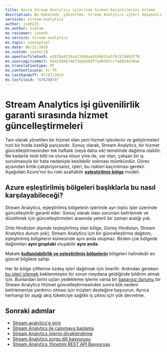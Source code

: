 ```yaml
---
title: Azure Stream Analytics işlerinde hizmet kesintilerini önleme
description: Bu makalede, yükseltme, Stream Analytics işleri dayanıklı hale yönergeler açıklanmaktadır.
services: stream-analytics
author: jseb225
ms.author: sidram
ms.reviewer: jasonh
ms.service: stream-analytics
ms.topic: conceptual
ms.date: 06/21/2019
ms.custom: seodec18
ms.openlocfilehash: e38f8a923daa210d8aa5b56631e5f8157d4b3f70
ms.sourcegitcommit: 6a42dd4b746f3e6de69f7ad0107cc7ad654e39ae
ms.translationtype: MT
ms.contentlocale: tr-TR
ms.lasthandoff: 07/07/2019
ms.locfileid: "67620874"
---
```

# <a name="guarantee-stream-analytics-job-reliability-during-service-updates"></a>Stream Analytics işi güvenilirlik garanti sırasında hizmet güncelleştirmeleri

Tam olarak yönetilen bir hizmet olan yeni hizmet işlevlerini ve geliştirmeleri hızlı bir hızda özelliği parçasıdır. Sonuç olarak, Stream Analytics, bir hizmet güncelleştirmesinden tek haftalık (veya daha sık) temelinde dağıtma olabilir. Ne kadarlık testi bitti ne olursa olsun yine de, var olan, çalışan bir iş sunulmasıyla bir hata nedeniyle kesilebilir sokması mümkündür. Görev açısından kritik çalıştırıyorsanız, işleri, bu riskleri kaçınılması gerekir. Aşağıdaki Azure'nın bu riski azaltabilir **[eşleştirilmiş bölge](https://docs.microsoft.com/azure/best-practices-availability-paired-regions)** modeli. 

## <a name="how-do-azure-paired-regions-address-this-concern"></a>Azure eşleştirilmiş bölgeleri başlıklarla bu nasıl karşılayabileceği?

Stream Analytics, eşleştirilmiş bölgelerin işlerinde ayrı toplu işler üzerinde güncelleştirilir garanti eder. Sonuç olarak olası sorunları belirlemek ve düzeltmek için güncelleştirmeleri arasında yeterli bir zaman aralığı yok.

_Orta Hindistan dışında_ (eşleştirilmiş olan bölge, Güney Hindistan, Stream Analytics durum yok), Stream Analytics için bir güncelleştirme dağıtımı, eşleştirilmiş bölgelerin kümesinde aynı anda oluşmaz. Birden çok bölgede dağıtımları **aynı gruptaki** oluşabilir **aynı anda**.

Makale **[kullanılabilirlik ve eşleştirilmiş bölgelerin](https://docs.microsoft.com/azure/best-practices-availability-paired-regions)** bölgeleri halindedir en güncel bilgilere sahip.

Her iki bölge çiftlerine özdeş işleri dağıtmak için önerilir. Ardından gereken [bu işleri izlemek](https://docs.microsoft.com/azure/stream-analytics/stream-analytics-set-up-alerts#scenarios-to-monitor) beklenmeyen bir sorun meydana geldiğinde bildirim almak için. Bunlardan birini uçları yedekleme işlerini varsa bir [başarısız durumu](https://docs.microsoft.com/azure/stream-analytics/job-states) bir Stream Analytics Hizmet güncelleştirmesinden sonra kök nedeni belirlemenize yardımcı olması için müşteri desteğine başvurun. Ayrıca herhangi bir aşağı akış tüketiciye sağlıklı iş çıktısı için yük devretme.

## <a name="next-steps"></a>Sonraki adımlar

* [Stream analytics'e giriş](stream-analytics-introduction.md)
* [Stream Analytics ile çalışmaya başlama](stream-analytics-real-time-fraud-detection.md)
* [Stream Analytics işlerini ölçeklendirme](stream-analytics-scale-jobs.md)
* [Stream Analytics sorgu dili başvurusu](https://docs.microsoft.com/stream-analytics-query/stream-analytics-query-language-reference)
* [Stream Analytics Yönetimi REST API Başvurusu](https://msdn.microsoft.com/library/azure/dn835031.aspx)
